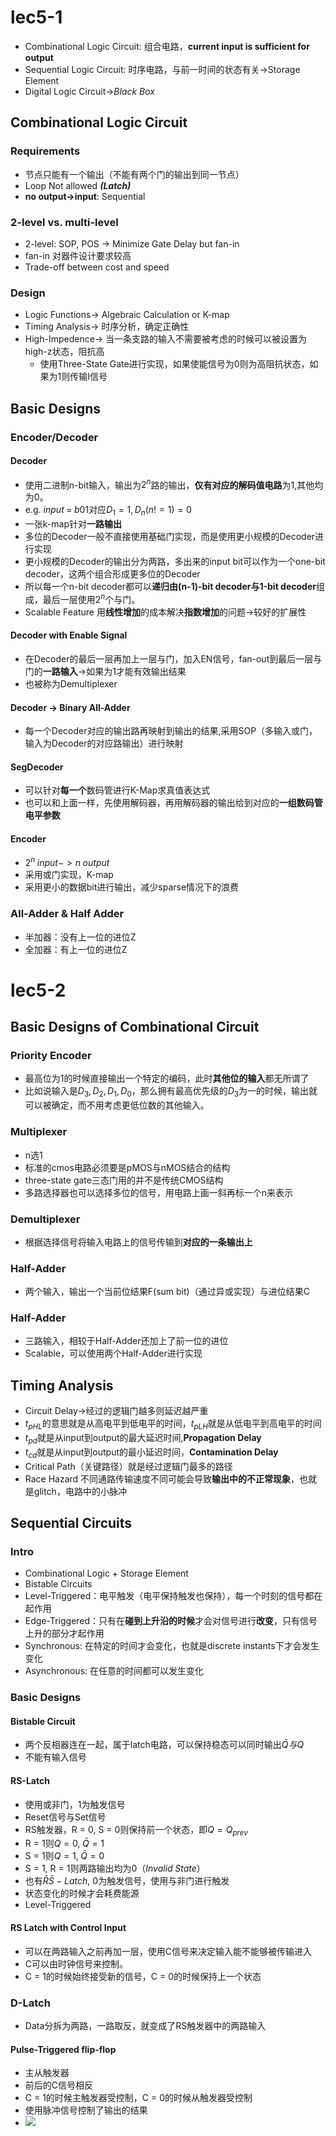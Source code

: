 # lec5-1
- Combinational Logic Circuit: 组合电路，**current input is sufficient for output**
- Sequential Logic Circuit: 时序电路，与前一时间的状态有关->Storage Element
- Digital Logic Circuit->*Black Box*
## Combinational Logic Circuit
### Requirements
- 节点只能有一个输出（不能有两个门的输出到同一节点）
- Loop Not allowed ***(Latch)*** 
- **no output->input**: Sequential
### 2-level vs. multi-level
- 2-level: SOP, POS -> Minimize Gate Delay but fan-in
- fan-in 对器件设计要求较高
- Trade-off between cost and speed
### Design
- Logic Functions-> Algebraic Calculation or K-map
- Timing Analysis-> 时序分析，确定正确性
- High-Impedence-> 当一条支路的输入不需要被考虑的时候可以被设置为high-z状态，阻抗高
	- 使用Three-State Gate进行实现，如果使能信号为0则为高阻抗状态，如果为1则传输I信号
## Basic Designs
### Encoder/Decoder
#### Decoder
- 使用二进制n-bit输入，输出为$2^n$路的输出，**仅有对应的解码值电路**为1,其他均为0。
- e.g. $input \; = \; b01$对应$D_1 = 1, D_n(n!=1) = 0$ 
- 一张k-map针对**一路输出**
- 多位的Decoder一般不直接使用基础门实现，而是使用更小规模的Decoder进行实现
- 更小规模的Decoder的输出分为两路，多出来的input bit可以作为一个one-bit decoder，这两个组合形成更多位的Decoder
- 所以每一个n-bit decoder都可以**递归由(n-1)-bit decoder与1-bit decoder**组成，最后一层使用$2^n$个与门。
- Scalable Feature 用**线性增加**的成本解决**指数增加**的问题->较好的扩展性
#### Decoder with Enable Signal
- 在Decoder的最后一层再加上一层与门，加入EN信号，fan-out到最后一层与门的**一路输入**->如果为1才能有效输出结果
- 也被称为Demultiplexer
#### Decoder -> Binary All-Adder
- 每一个Decoder对应的输出路再映射到输出的结果,采用SOP（多输入或门，输入为Decoder的对应路输出）进行映射
#### SegDecoder
- 可以针对**每一个**数码管进行K-Map求真值表达式
- 也可以和上面一样，先使用解码器，再用解码器的输出给到对应的**一组数码管电平参数**
#### Encoder
- $2^n\; input -> n\; output$ 
- 采用或门实现，K-map
- 采用更小的数据bit进行输出，减少sparse情况下的浪费
### All-Adder & Half Adder
- 半加器：没有上一位的进位Z
- 全加器：有上一位的进位Z
# lec5-2
## Basic Designs of Combinational Circuit
### Priority Encoder
- 最高位为1的时候直接输出一个特定的编码，此时**其他位的输入**都无所谓了
- 比如说输入是$D_3, D_2, D_1, D_0$，那么拥有最高优先级的$D_3$为一的时候，输出就可以被确定，而不用考虑更低位数的其他输入。
### Multiplexer
- n选1
- 标准的cmos电路必须要是pMOS与nMOS结合的结构
- three-state gate三态门用的并不是传统CMOS结构
- 多路选择器也可以选择多位的信号，用电路上画一斜再标一个n来表示
### Demultiplexer
- 根据选择信号将输入电路上的信号传输到**对应的一条输出上**
### Half-Adder
- 两个输入，输出一个当前位结果F(sum bit)（通过异或实现）与进位结果C
### Half-Adder
- 三路输入，相较于Half-Adder还加上了前一位的进位
- Scalable，可以使用两个Half-Adder进行实现
## Timing Analysis
- Circuit Delay->经过的逻辑门越多则延迟越严重
- $t_{pHL}$的意思就是从高电平到低电平的时间，$t_{pLH}$就是从低电平到高电平的时间
- $t_{pd}$就是从input到output的最大延迟时间,**Propagation Delay**
- $t_{cd}$就是从input到output的最小延迟时间，**Contamination Delay**
- Critical Path（关键路径）就是经过逻辑门最多的路径
- Race Hazard 不同通路传输速度不同可能会导致**输出中的不正常现象**，也就是glitch，电路中的小脉冲
## Sequential Circuits
### Intro
- Combinational Logic + Storage Element
- Bistable Circuits
- Level-Triggered：电平触发（电平保持触发也保持），每一个时刻的信号都在起作用
- Edge-Triggered：只有在**碰到上升沿的时候**才会对信号进行**改变**，只有信号上升的部分才起作用
- Synchronous: 在特定的时间才会变化，也就是discrete instants下才会发生变化
- Asynchronous: 在任意的时间都可以发生变化
### Basic Designs
#### Bistable Circuit 
- 两个反相器连在一起，属于latch电路，可以保持稳态可以同时输出$\bar{Q}与Q$
- 不能有输入信号
#### RS-Latch
- 使用或非门，1为触发信号
- Reset信号与Set信号
- RS触发器，R = 0, S = 0则保持前一个状态，即$Q = Q_{prev}$ 
- R = 1则$Q = 0, \; \bar{Q} = 1$
- S = 1则$Q = 1,\; \bar{Q} = 0$
- S = 1, R = 1则两路输出均为0（$Invalid \; State$）
- 也有$\bar{R}\bar{S}-Latch$, 0为触发信号，使用与非门进行触发
- 状态变化的时候才会耗费能源
- Level-Triggered
#### RS Latch with Control Input
- 可以在两路输入之前再加一层，使用C信号来决定输入能不能够被传输进入
- C可以由时钟信号来控制。
- C = 1的时候始终接受新的信号，C = 0的时候保持上一个状态
### D-Latch
- Data分拆为两路，一路取反，就变成了RS触发器中的两路输入
#### Pulse-Triggered flip-flop
- 主从触发器
- 前后的C信号相反
- C = 1的时候主触发器受控制，C = 0的时候从触发器受控制
- 使用脉冲信号控制了输出的结果
- ![](ppt-page25.png)
